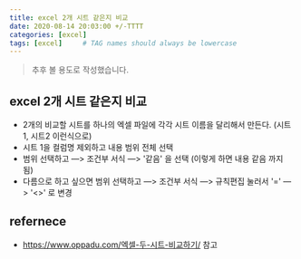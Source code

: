 ```yaml
---
title: excel 2개 시트 같은지 비교
date: 2020-08-14 20:03:00 +/-TTTT
categories: [excel]
tags: [excel]     # TAG names should always be lowercase
---
```


> 추후 볼 용도로 작성했습니다.

## excel 2개 시트 같은지 비교
- 2개의 비교할 시트를 하나의 엑셀 파일에 각각 시트 이름을 달리해서 만든다. (시트1, 시트2 이런식으로)
- 시트 1을 컬럼명 제외하고 내용 범위 전체 선택
- 범위 선택하고 —> 조건부 서식 —> '같음' 을 선택 (이렇게 하면 내용 같음 까지 됨)
- 다름으로 하고 싶으면 범위 선택하고 —> 조건부 서식 —> 규칙편집 눌러서 '=' —> '<>' 로 변경



## refernece
- https://www.oppadu.com/엑셀-두-시트-비교하기/ 참고
